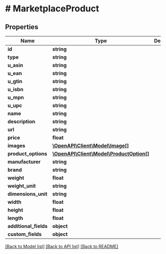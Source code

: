 # # MarketplaceProduct

## Properties

Name | Type | Description | Notes
------------ | ------------- | ------------- | -------------
**id** | **string** |  | [optional]
**type** | **string** |  | [optional]
**u_asin** | **string** |  | [optional]
**u_ean** | **string** |  | [optional]
**u_gtin** | **string** |  | [optional]
**u_isbn** | **string** |  | [optional]
**u_mpn** | **string** |  | [optional]
**u_upc** | **string** |  | [optional]
**name** | **string** |  | [optional]
**description** | **string** |  | [optional]
**url** | **string** |  | [optional]
**price** | **float** |  | [optional]
**images** | [**\OpenAPI\Client\Model\Image[]**](Image.md) |  | [optional]
**product_options** | [**\OpenAPI\Client\Model\ProductOption[]**](ProductOption.md) |  | [optional]
**manufacturer** | **string** |  | [optional]
**brand** | **string** |  | [optional]
**weight** | **float** |  | [optional]
**weight_unit** | **string** |  | [optional]
**dimensions_unit** | **string** |  | [optional]
**width** | **float** |  | [optional]
**height** | **float** |  | [optional]
**length** | **float** |  | [optional]
**additional_fields** | **object** |  | [optional]
**custom_fields** | **object** |  | [optional]

[[Back to Model list]](../../README.md#models) [[Back to API list]](../../README.md#endpoints) [[Back to README]](../../README.md)
